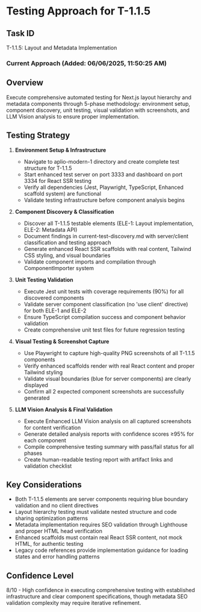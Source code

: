 # Testing Approach for T-1.1.5

## Task ID
T-1.1.5: Layout and Metadata Implementation

### Current Approach (Added: 06/06/2025, 11:50:25 AM)

## Overview
Execute comprehensive automated testing for Next.js layout hierarchy and metadata components through 5-phase methodology: environment setup, component discovery, unit testing, visual validation with screenshots, and LLM Vision analysis to ensure proper implementation.

## Testing Strategy

1. **Environment Setup & Infrastructure**
   - Navigate to aplio-modern-1 directory and create complete test structure for T-1.1.5
   - Start enhanced test server on port 3333 and dashboard on port 3334 for React SSR testing
   - Verify all dependencies (Jest, Playwright, TypeScript, Enhanced scaffold system) are functional
   - Validate testing infrastructure before component analysis begins

2. **Component Discovery & Classification**
   - Discover all T-1.1.5 testable elements (ELE-1: Layout implementation, ELE-2: Metadata API)
   - Document findings in current-test-discovery.md with server/client classification and testing approach
   - Generate enhanced React SSR scaffolds with real content, Tailwind CSS styling, and visual boundaries
   - Validate component imports and compilation through ComponentImporter system

3. **Unit Testing Validation**
   - Execute Jest unit tests with coverage requirements (90%) for all discovered components
   - Validate server component classification (no 'use client' directive) for both ELE-1 and ELE-2
   - Ensure TypeScript compilation success and component behavior validation
   - Create comprehensive unit test files for future regression testing

4. **Visual Testing & Screenshot Capture**
   - Use Playwright to capture high-quality PNG screenshots of all T-1.1.5 components
   - Verify enhanced scaffolds render with real React content and proper Tailwind styling
   - Validate visual boundaries (blue for server components) are clearly displayed
   - Confirm all 2 expected component screenshots are successfully generated

5. **LLM Vision Analysis & Final Validation**
   - Execute Enhanced LLM Vision analysis on all captured screenshots for content verification
   - Generate detailed analysis reports with confidence scores ≥95% for each component
   - Compile comprehensive testing summary with pass/fail status for all phases
   - Create human-readable testing report with artifact links and validation checklist

## Key Considerations

- Both T-1.1.5 elements are server components requiring blue boundary validation and no client directives
- Layout hierarchy testing must validate nested structure and code sharing optimization patterns
- Metadata implementation requires SEO validation through Lighthouse and proper HTML head verification
- Enhanced scaffolds must contain real React SSR content, not mock HTML, for authentic testing
- Legacy code references provide implementation guidance for loading states and error handling patterns

## Confidence Level
8/10 - High confidence in executing comprehensive testing with established infrastructure and clear component specifications, though metadata SEO validation complexity may require iterative refinement.
